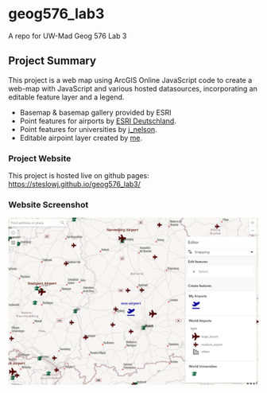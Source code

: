 # geog576_lab3
A repo for UW-Mad Geog 576 Lab 3

## Project Summary
This project is a web map using ArcGIS Online JavaScript code to create a web-map with JavaScript and various hosted datasources, incorporating an editable feature layer and a legend.
<ul>
  <li>Basemap & basemap gallery provided by ESRI</li>
  <li>Point features for airports by <a href = "https://www.arcgis.com/home/item.html?id=e90996158f0a464189098881379597a6&view=list&sortOrder=desc&sortField=defaultFSOrder#">ESRI Deutschland</a>.</li>
  <li>Point features for universities by <a href="https://www.arcgis.com/home/item.html?id=d1debc35ad254fe1886a26b7ab42be6b&view=list&sortOrder=desc&sortField=defaultFSOrder#">j_nelson</a>.</li>
  <li>Editable airpoint layer created by <a href="https://uw-mad.maps.arcgis.com/home/item.html?id=36588545dffc4c4e97dd6ce2c193990a#">me</a>.</li>
</ul>

### Project Website
This project is hosted live on github pages: https://steslowj.github.io/geog576_lab3/

### Website Screenshot
![](geog576_lab3_img.png)
